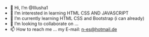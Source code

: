 - 👋 Hi, I’m @Illusha1
- 👀 I’m interested in learning HTML CSS AND JAVASCRIPT
- 🌱 I’m currently learning HTML CSS and Bootstrap (i can already)
- 💞️ I’m looking to collaborate on ...
- 📫 How to reach me ... my E-mail: n-es@hotmail.de

<!---
Illusha1/Illusha1 is a ✨ special ✨ repository because its `README.md` (this file) appears on your GitHub profile.
You can click the Preview link to take a look at your changes.
--->
